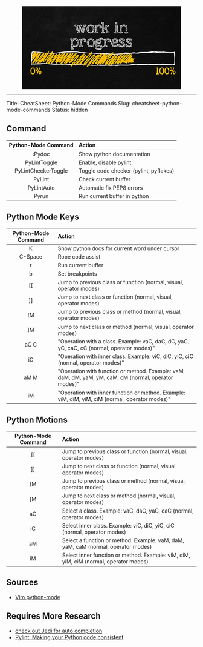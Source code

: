 <!--
Maintainer:   jeffskinnerbox@yahoo.com / www.jeffskinnerbox.me
Version:      0.0.0
-->


<div align="center">
<img src="https://raw.githubusercontent.com/jeffskinnerbox/blog/main/content/images/banners-bkgrds/work-in-progress.jpg" title="These materials require additional work and are not ready for general use." align="center" width=420px height=219px>
</div>


-----



Title: CheatSheet: Python-Mode Commands
Slug: cheatsheet-python-mode-commands
Status: hidden

## Command

| Python-Mode Command | Action |
|:----:|:------|
| :Pydoc <args> | Show python documentation |
| PyLintToggle | Enable, disable pylint |
| PyLintCheckerToggle | Toggle code checker (pylint, pyflakes) |
| PyLint | Check current buffer |
| PyLintAuto | Automatic fix PEP8 errors |
| Pyrun | Run current buffer in python |

## Python Mode Keys

| Python-Mode Command | Action |
|:----:|:------|
| K | Show python docs for current word under cursor |
| C-Space | Rope code assist |
| <leader>r | Run current buffer |
| <leader>b | Set breakpoints |
| [[ | Jump to previous class or function (normal, visual, operator modes) |
| ]] | Jump to next class or function  (normal, visual, operator modes) |
| [M | Jump to previous class or method (normal, visual, operator modes) |
| ]M | Jump to next class or method (normal, visual, operator modes) |
| aC C | "Operation with a class.  Example: vaC, daC, dC, yaC, yC, caC, cC (normal, operator modes)" |
| iC | "Operation with inner class.  Example: viC, diC, yiC, ciC (normal, operator modes)" |
| aM M | "Operation with function or method.  Example: vaM, daM, dM, yaM, yM, caM, cM (normal, operator modes)" |
| iM | "Operation with inner function or method.  Example: viM, diM, yiM, ciM (normal, operator modes)" |

## Python Motions

| Python-Mode Command | Action |
|:----:|:------|
| [[ | Jump to previous class or function (normal, visual, operator modes) |
| ]] | Jump to next class or function  (normal, visual, operator modes) |
| [M | Jump to previous class or method (normal, visual, operator modes) |
| ]M | Jump to next class or method (normal, visual, operator modes) |
| aC | Select a class. Example: vaC, daC, yaC, caC (normal, operator modes) |
| iC | Select inner class. Example: viC, diC, yiC, ciC (normal, operator modes) |
| aM | Select a function or method. Example: vaM, daM, yaM, caM (normal, operator modes) |
| iM | Select inner function or method. Example: viM, diM, yiM, ciM (normal, operator modes) |

## Sources
* [Vim python-mode](https://github.com/klen/python-mode)

## Requires More Research
* [check out Jedi for auto completion](https://github.com/davidhalter/jedi-vim)
* [Pylint: Making your Python code consistent](https://opensource.com/article/19/10/python-pylint-introduction)
